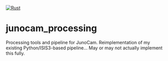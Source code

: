 [![Rust](https://github.com/kmgill/junocam_processing/actions/workflows/rust.yml/badge.svg)](https://github.com/kmgill/junocam_processing/actions/workflows/rust.yml)

# junocam_processing
Processing tools and pipeline for JunoCam. Reimplementation of my existing Python/ISIS3-based pipeline... May or may not actually implement this fully.

